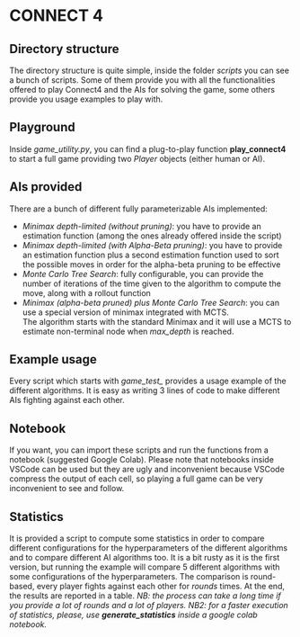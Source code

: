 # CONNECT 4

## Directory structure
The directory structure is quite simple, inside the folder *scripts* you can see a bunch of scripts.
Some of them provide you with all the functionalities offered to play Connect4 and the AIs for solving the game, some others provide you usage examples to play with.

## Playground
Inside *game_utility.py*, you can find a plug-to-play function **play_connect4** to start a full game providing two *Player* objects (either human or AI).

## AIs provided
There are a bunch of different fully parameterizable AIs implemented:
- *Minimax depth-limited (without pruning)*: you have to provide an estimation function (among the ones already offered inside the script)
- *Minimax depth-limited (with Alpha-Beta pruning)*: you have to provide an estimation function plus a second estimation function used to sort the possible moves in order for the alpha-beta pruning to be effective
- *Monte Carlo Tree Search*: fully configurable, you can provide the number of iterations of the time given to the algorithm to compute the move, along with a rollout function
- *Minimax (alpha-beta pruned) plus Monte Carlo Tree Search*: you can use a special version of minimax integrated with MCTS.  
The algorithm starts with the standard Minimax and it will use a MCTS to estimate non-terminal node when *max_depth* is reached.

## Example usage
Every script which starts with *game_test_* provides a usage example of the different algorithms.
It is easy as writing 3 lines of code to make different AIs fighting against each other.

## Notebook
If you want, you can import these scripts and run the functions from a notebook (suggested Google Colab).
Please note that notebooks inside VSCode can be used but they are ugly and inconvenient because VSCode compress the output of each cell, so playing a full game can be very inconvenient to see and follow.

## Statistics
It is provided a script to compute some statistics in order to compare different configurations for the hyperparameters of the different algorithms and to compare different AI algorithms too.
It is a bit rusty as it is the first version, but running the example will compare 5 different algorithms with some configurations of the hyperparameters.
The comparison is round-based, every player fights against each other for *rounds* times. At the end, the results are reported in a table.
*NB: the process can take a long time if you provide a lot of rounds and a lot of players.*
*NB2: for a faster execution of statistics, please, use **generate_statistics** inside a google colab notebook.*

